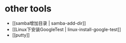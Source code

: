 # other tools

* [[samba增加目录 | samba-add-dir]]
* [[Linux下安装GoogleTest | linux-install-google-test]]
* [[putty]]

